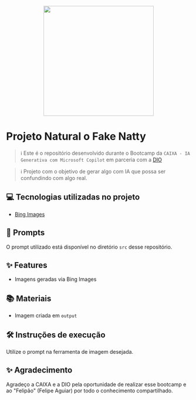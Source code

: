 <p align="center">
<img 
    src="./assets/Imagem_fake_natty.jpeg"
    width="300"  
/>
</p>

# Projeto Natural o Fake Natty


> ℹ️ Este é o repositório desenvolvido durante o Bootcamp da `CAIXA - IA Generativa com Microsoft Copilot` em parceria com a [DIO](https://dio.me)

> ℹ️ Projeto com o objetivo de gerar algo com IA que possa ser confundindo com algo real. 

## 💻 Tecnologias utilizadas no projeto

- [Bing Images](https://www.bing.com/images/create?cc=br)


## 🧠 Prompts

O prompt utilizado está disponível no diretório `src` desse repositório.


## ✨ Features

- Imagens geradas via Bing Images

## 📚 Materiais

- Imagem criada em `output`

## 🛠️ Instruções de execução

Utilize o prompt na ferramenta de imagem desejada.

## ✨ Agradecimento
Agradeço a CAIXA e a DIO pela oportunidade de realizar esse bootcamp e ao "Felipão" (Felipe Aguiar) por todo o conhecimento compartilhado.

